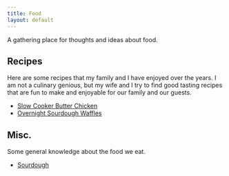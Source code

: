 ```yaml
---
title: Food
layout: default
---
```


A gathering place for thoughts and ideas about food.

## Recipes

Here are some recipes that my family and I have enjoyed over the years. I
am not a culinary genious, but my wife and I try to find good tasting
recipes that are fun to make and enjoyable for our family and our guests.

- [Slow Cooker Butter Chicken](butter-chicken)
- [Overnight Sourdough Waffles](overnight-sourdough-waffles)

## Misc.

Some general knowledge about the food we eat.

- [Sourdough](sourdough)
